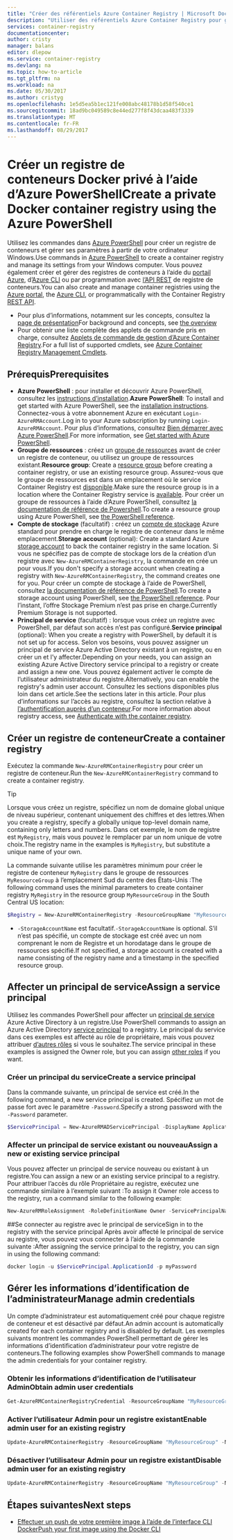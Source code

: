 ```yaml
---
title: "Créer des référentiels Azure Container Registry | Microsoft Docs"
description: "Utiliser des référentiels Azure Container Registry pour gérer des images Docker"
services: container-registry
documentationcenter: 
author: cristy
manager: balans
editor: dlepow
ms.service: container-registry
ms.devlang: na
ms.topic: how-to-article
ms.tgt_pltfrm: na
ms.workload: na
ms.date: 05/30/2017
ms.author: cristyg
ms.openlocfilehash: 1e5d5ea5b1ec121fe008abc48178b1d58f540ce1
ms.sourcegitcommit: 18ad9bc049589c8e44ed277f8f43dcaa483f3339
ms.translationtype: MT
ms.contentlocale: fr-FR
ms.lasthandoff: 08/29/2017
---
```

# <a name="create-a-private-docker-container-registry-using-the-azure-powershell"></a><span data-ttu-id="66501-103">Créer un registre de conteneurs Docker privé à l’aide d’Azure PowerShell</span><span class="sxs-lookup"><span data-stu-id="66501-103">Create a private Docker container registry using the Azure PowerShell</span></span>
<span data-ttu-id="66501-104">Utilisez les commandes dans [Azure PowerShell](https://docs.microsoft.com/en-us/powershell/azure/overview) pour créer un registre de conteneurs et gérer ses paramètres à partir de votre ordinateur Windows.</span><span class="sxs-lookup"><span data-stu-id="66501-104">Use commands in [Azure PowerShell](https://docs.microsoft.com/en-us/powershell/azure/overview) to create a container registry and manage its settings from your Windows computer.</span></span> <span data-ttu-id="66501-105">Vous pouvez également créer et gérer des registres de conteneurs à l’aide du [portail Azure](container-registry-get-started-portal.md), d’[Azure CLI](container-registry-get-started-azure-cli.md) ou par programmation avec [l’API REST](https://go.microsoft.com/fwlink/p/?linkid=834376) de registre de conteneurs.</span><span class="sxs-lookup"><span data-stu-id="66501-105">You can also create and manage container registries using the [Azure portal](container-registry-get-started-portal.md), the [Azure CLI](container-registry-get-started-azure-cli.md), or programmatically with the Container Registry [REST API](https://go.microsoft.com/fwlink/p/?linkid=834376).</span></span>


* <span data-ttu-id="66501-106">Pour plus d’informations, notamment sur les concepts, consultez la [page de présentation](container-registry-intro.md)</span><span class="sxs-lookup"><span data-stu-id="66501-106">For background and concepts, see [the overview](container-registry-intro.md)</span></span>
* <span data-ttu-id="66501-107">Pour obtenir une liste complète des applets de commande pris en charge, consultez [Applets de commande de gestion d’Azure Container Registry](https://docs.microsoft.com/en-us/powershell/module/azurerm.containerregistry/).</span><span class="sxs-lookup"><span data-stu-id="66501-107">For a full list of supported cmdlets, see [Azure Container Registry Management Cmdlets](https://docs.microsoft.com/en-us/powershell/module/azurerm.containerregistry/).</span></span>


## <a name="prerequisites"></a><span data-ttu-id="66501-108">Prérequis</span><span class="sxs-lookup"><span data-stu-id="66501-108">Prerequisites</span></span>
* <span data-ttu-id="66501-109">**Azure PowerShell** : pour installer et découvrir Azure PowerShell, consultez les [instructions d’installation](https://docs.microsoft.com/en-us/powershell/azure/install-azurerm-ps).</span><span class="sxs-lookup"><span data-stu-id="66501-109">**Azure PowerShell**: To install and get started with Azure PowerShell, see the [installation instructions](https://docs.microsoft.com/en-us/powershell/azure/install-azurerm-ps).</span></span> <span data-ttu-id="66501-110">Connectez-vous à votre abonnement Azure en exécutant `Login-AzureRMAccount`.</span><span class="sxs-lookup"><span data-stu-id="66501-110">Log in to your Azure subscription by running `Login-AzureRMAccount`.</span></span> <span data-ttu-id="66501-111">Pour plus d’informations, consultez [Bien démarrer avec Azure PowerShell](https://docs.microsoft.com/en-us/powershell/azure/get-started-azurep).</span><span class="sxs-lookup"><span data-stu-id="66501-111">For more information, see [Get started with Azure PowerShell](https://docs.microsoft.com/en-us/powershell/azure/get-started-azurep).</span></span>
* <span data-ttu-id="66501-112">**Groupe de ressources** : créez un [groupe de ressources](../azure-resource-manager/resource-group-overview.md#resource-groups) avant de créer un registre de conteneur, ou utilisez un groupe de ressources existant.</span><span class="sxs-lookup"><span data-stu-id="66501-112">**Resource group**: Create a [resource group](../azure-resource-manager/resource-group-overview.md#resource-groups) before creating a container registry, or use an existing resource group.</span></span> <span data-ttu-id="66501-113">Assurez-vous que le groupe de ressources est dans un emplacement où le service Container Registry est [disponible](https://azure.microsoft.com/regions/services/).</span><span class="sxs-lookup"><span data-stu-id="66501-113">Make sure the resource group is in a location where the Container Registry service is [available](https://azure.microsoft.com/regions/services/).</span></span> <span data-ttu-id="66501-114">Pour créer un groupe de ressources à l’aide d’Azure PowerShell, consultez [la documentation de référence de Powershell](https://docs.microsoft.com/en-us/powershell/azure/get-started-azureps#create-a-resource-group).</span><span class="sxs-lookup"><span data-stu-id="66501-114">To create a resource group using Azure PowerShell, see [the PowerShell reference](https://docs.microsoft.com/en-us/powershell/azure/get-started-azureps#create-a-resource-group).</span></span>
* <span data-ttu-id="66501-115">**Compte de stockage** (facultatif) : créez un [compte de stockage](../storage/common/storage-introduction.md) Azure standard pour prendre en charge le registre de conteneur dans le même emplacement.</span><span class="sxs-lookup"><span data-stu-id="66501-115">**Storage account** (optional): Create a standard Azure [storage account](../storage/common/storage-introduction.md) to back the container registry in the same location.</span></span> <span data-ttu-id="66501-116">Si vous ne spécifiez pas de compte de stockage lors de la création d’un registre avec `New-AzureRMContainerRegistry`, la commande en crée un pour vous.</span><span class="sxs-lookup"><span data-stu-id="66501-116">If you don't specify a storage account when creating a registry with `New-AzureRMContainerRegistry`, the command creates one for you.</span></span> <span data-ttu-id="66501-117">Pour créer un compte de stockage à l’aide de PowerShell, consultez [la documentation de référence de PowerShell](https://docs.microsoft.com/en-us/powershell/module/azure/new-azurestorageaccount).</span><span class="sxs-lookup"><span data-stu-id="66501-117">To create a storage account using PowerShell, see [the PowerShell reference](https://docs.microsoft.com/en-us/powershell/module/azure/new-azurestorageaccount).</span></span> <span data-ttu-id="66501-118">Pour l’instant, l’offre Stockage Premium n’est pas prise en charge.</span><span class="sxs-lookup"><span data-stu-id="66501-118">Currently Premium Storage is not supported.</span></span>
* <span data-ttu-id="66501-119">**Principal de service** (facultatif) : lorsque vous créez un registre avec PowerShell, par défaut son accès n’est pas configuré.</span><span class="sxs-lookup"><span data-stu-id="66501-119">**Service principal** (optional): When you create a registry with PowerShell, by default it is not set up for access.</span></span> <span data-ttu-id="66501-120">Selon vos besoins, vous pouvez assigner un principal de service Azure Active Directory existant à un registre, ou en créer un et l’y affecter.</span><span class="sxs-lookup"><span data-stu-id="66501-120">Depending on your needs, you can assign an existing Azure Active Directory service principal to a registry or create and assign a new one.</span></span> <span data-ttu-id="66501-121">Vous pouvez également activer le compte de l’utilisateur administrateur du registre.</span><span class="sxs-lookup"><span data-stu-id="66501-121">Alternatively, you can enable the registry's admin user account.</span></span> <span data-ttu-id="66501-122">Consultez les sections disponibles plus loin dans cet article.</span><span class="sxs-lookup"><span data-stu-id="66501-122">See the sections later in this article.</span></span> <span data-ttu-id="66501-123">Pour plus d’informations sur l’accès au registre, consultez la section relative à [l’authentification auprès d’un conteneur](container-registry-authentication.md).</span><span class="sxs-lookup"><span data-stu-id="66501-123">For more information about registry access, see [Authenticate with the container registry](container-registry-authentication.md).</span></span>

## <a name="create-a-container-registry"></a><span data-ttu-id="66501-124">Créer un registre de conteneur</span><span class="sxs-lookup"><span data-stu-id="66501-124">Create a container registry</span></span>
<span data-ttu-id="66501-125">Exécutez la commande `New-AzureRMContainerRegistry` pour créer un registre de conteneur.</span><span class="sxs-lookup"><span data-stu-id="66501-125">Run the `New-AzureRMContainerRegistry` command to create a container registry.</span></span>

> [!TIP]
> <span data-ttu-id="66501-126">Lorsque vous créez un registre, spécifiez un nom de domaine global unique de niveau supérieur, contenant uniquement des chiffres et des lettres.</span><span class="sxs-lookup"><span data-stu-id="66501-126">When you create a registry, specify a globally unique top-level domain name, containing only letters and numbers.</span></span> <span data-ttu-id="66501-127">Dans cet exemple, le nom de registre est `MyRegistry`, mais vous pouvez le remplacer par un nom unique de votre choix.</span><span class="sxs-lookup"><span data-stu-id="66501-127">The registry name in the examples is `MyRegistry`, but substitute a unique name of your own.</span></span>
>
>

<span data-ttu-id="66501-128">La commande suivante utilise les paramètres minimum pour créer le registre de conteneur `MyRegistry` dans le groupe de ressources `MyResourceGroup` à l’emplacement Sud du centre des États-Unis :</span><span class="sxs-lookup"><span data-stu-id="66501-128">The following command uses the minimal parameters to create container registry `MyRegistry` in the resource group `MyResourceGroup` in the South Central US location:</span></span>

```PowerShell
$Registry = New-AzureRMContainerRegistry -ResourceGroupName "MyResourceGroup" -Name "MyRegistry"
```

* <span data-ttu-id="66501-129">`-StorageAccountName` est facultatif.</span><span class="sxs-lookup"><span data-stu-id="66501-129">`-StorageAccountName` is optional.</span></span> <span data-ttu-id="66501-130">S’il n’est pas spécifié, un compte de stockage est créé avec un nom comprenant le nom de Registre et un horodatage dans le groupe de ressources spécifié.</span><span class="sxs-lookup"><span data-stu-id="66501-130">If not specified, a storage account is created with a name consisting of the registry name and a timestamp in the specified resource group.</span></span>

## <a name="assign-a-service-principal"></a><span data-ttu-id="66501-131">Affecter un principal de service</span><span class="sxs-lookup"><span data-stu-id="66501-131">Assign a service principal</span></span>
<span data-ttu-id="66501-132">Utilisez les commandes PowerShell pour affecter un [principal de service](../azure-resource-manager/resource-group-authenticate-service-principal.md) Azure Active Directory à un registre.</span><span class="sxs-lookup"><span data-stu-id="66501-132">Use PowerShell commands to assign an Azure Active Directory [service principal](../azure-resource-manager/resource-group-authenticate-service-principal.md) to a registry.</span></span> <span data-ttu-id="66501-133">Le principal du service dans ces exemples est affecté au rôle de propriétaire, mais vous pouvez attribuer [d’autres rôles](../active-directory/role-based-access-control-configure.md) si vous le souhaitez.</span><span class="sxs-lookup"><span data-stu-id="66501-133">The service principal in these examples is assigned the Owner role, but you can assign [other roles](../active-directory/role-based-access-control-configure.md) if you want.</span></span>

### <a name="create-a-service-principal"></a><span data-ttu-id="66501-134">Créer un principal du service</span><span class="sxs-lookup"><span data-stu-id="66501-134">Create a service principal</span></span>
<span data-ttu-id="66501-135">Dans la commande suivante, un principal de service est créé.</span><span class="sxs-lookup"><span data-stu-id="66501-135">In the following command, a new service principal is created.</span></span> <span data-ttu-id="66501-136">Spécifiez un mot de passe fort avec le paramètre `-Password`.</span><span class="sxs-lookup"><span data-stu-id="66501-136">Specify a strong password with the `-Password` parameter.</span></span>

```PowerShell
$ServicePrincipal = New-AzureRMADServicePrincipal -DisplayName ApplicationDisplayName -Password "MyPassword"
```

### <a name="assign-a-new-or-existing-service-principal"></a><span data-ttu-id="66501-137">Affecter un principal de service existant ou nouveau</span><span class="sxs-lookup"><span data-stu-id="66501-137">Assign a new or existing service principal</span></span>
<span data-ttu-id="66501-138">Vous pouvez affecter un principal de service nouveau ou existant à un registre.</span><span class="sxs-lookup"><span data-stu-id="66501-138">You can assign a new or an existing service principal to a registry.</span></span> <span data-ttu-id="66501-139">Pour attribuer l’accès du rôle Propriétaire au registre, exécutez une commande similaire à l’exemple suivant :</span><span class="sxs-lookup"><span data-stu-id="66501-139">To assign it Owner role access to the registry, run a command similar to the following example:</span></span>

```PowerShell
New-AzureRMRoleAssignment -RoleDefinitionName Owner -ServicePrincipalName $ServicePrincipal.ApplicationId -Scope $Registry.Id
```

##<a name="sign-in-to-the-registry-with-the-service-principal"></a><span data-ttu-id="66501-140">Se connecter au registre avec le principal de service</span><span class="sxs-lookup"><span data-stu-id="66501-140">Sign in to the registry with the service principal</span></span>
<span data-ttu-id="66501-141">Après avoir affecté le principal de service au registre, vous pouvez vous connecter à l’aide de la commande suivante :</span><span class="sxs-lookup"><span data-stu-id="66501-141">After assigning the service principal to the registry, you can sign in using the following command:</span></span>

```PowerShell
docker login -u $ServicePrincipal.ApplicationId -p myPassword
```

## <a name="manage-admin-credentials"></a><span data-ttu-id="66501-142">Gérer les informations d’identification de l’administrateur</span><span class="sxs-lookup"><span data-stu-id="66501-142">Manage admin credentials</span></span>
<span data-ttu-id="66501-143">Un compte d’administrateur est automatiquement créé pour chaque registre de conteneur et est désactivé par défaut.</span><span class="sxs-lookup"><span data-stu-id="66501-143">An admin account is automatically created for each container registry and is disabled by default.</span></span> <span data-ttu-id="66501-144">Les exemples suivants montrent les commandes PowerShell permettant de gérer les informations d’identification d’administrateur pour votre registre de conteneurs.</span><span class="sxs-lookup"><span data-stu-id="66501-144">The following examples show PowerShell commands to manage the admin credentials for your container registry.</span></span>

### <a name="obtain-admin-user-credentials"></a><span data-ttu-id="66501-145">Obtenir les informations d’identification de l’utilisateur Admin</span><span class="sxs-lookup"><span data-stu-id="66501-145">Obtain admin user credentials</span></span>
```PowerShell
Get-AzureRMContainerRegistryCredential -ResourceGroupName "MyResourceGroup" -Name "MyRegistry"
```

### <a name="enable-admin-user-for-an-existing-registry"></a><span data-ttu-id="66501-146">Activer l’utilisateur Admin pour un registre existant</span><span class="sxs-lookup"><span data-stu-id="66501-146">Enable admin user for an existing registry</span></span>
```PowerShell
Update-AzureRMContainerRegistry -ResourceGroupName "MyResourceGroup" -Name "MyRegistry" -EnableAdminUser
```

### <a name="disable-admin-user-for-an-existing-registry"></a><span data-ttu-id="66501-147">Désactiver l’utilisateur Admin pour un registre existant</span><span class="sxs-lookup"><span data-stu-id="66501-147">Disable admin user for an existing registry</span></span>
```PowerShell
Update-AzureRMContainerRegistry -ResourceGroupName "MyResourceGroup" -Name "MyRegistry" -DisableAdminUser
```

## <a name="next-steps"></a><span data-ttu-id="66501-148">Étapes suivantes</span><span class="sxs-lookup"><span data-stu-id="66501-148">Next steps</span></span>
* [<span data-ttu-id="66501-149">Effectuer un push de votre première image à l’aide de l’interface CLI Docker</span><span class="sxs-lookup"><span data-stu-id="66501-149">Push your first image using the Docker CLI</span></span>](container-registry-get-started-docker-cli.md)
